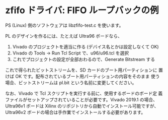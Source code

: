 # zfifo ドライバ: FIFO ループバックの例

PS (Linux) 側のソフトウェアは libzfifo-test.c を使います。

PL のデザインを作るには、たとえば Ultra96 ボードなら、

1. Vivado のプロジェクトを適当に作る (デバイス名とかは設定しなくて OK)
2. Vivado の Tools -> Run Tcl Script で、u96/u96.tcl を選択
3. これでプロジェクトの設定が全部おわるので、Generate Bitstream する

これで得られたビットストリームを、SD カードのブート用パーティションに
置けば OK です。配布されているブート用パーティションの内容をそのまま
使う場合、ビットストリームは pl.bit という名前に変更してください。

なお、Vivado で Tcl スクリプトを実行する前に、使用するボードのボード定
義ファイルがセットアップされていることが必要です。Vivado 2019.1 の場合、
Ultra96v1 ボードは Xilinx のリポジトリから自動でインストール可能ですが、
Ultra96v2 ボードの場合は手作業でインストールする必要があります。